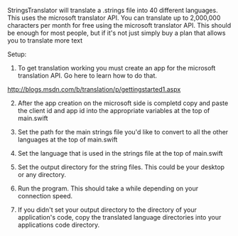 StringsTranslator will translate a .strings file into 40 different languages. This uses the microsoft translator API. You can translate up to 2,000,000 characters per month for free using the microsoft translator API. This should be enough for most people, but if it's not just simply buy a plan that allows you to translate more text

Setup:

1. To get translation working you must create an app for the microsoft translation API. Go here to learn how to do that. 

http://blogs.msdn.com/b/translation/p/gettingstarted1.aspx

2. After the app creation on the microsoft side is completd copy and paste the client id and app id into the appropriate variables at the top of main.swift

3. Set the path for the main strings file you'd like to convert to all the other languages at the top of main.swift

4. Set the language that is used in the strings file at the top of main.swift

5. Set the output directory for the string files. This could be your desktop or any directory.

6. Run the program. This should take a while depending on your connection speed.

7. If you didn't set your output directory to the directory of your application's code, copy the translated language directories into your applications code directory.